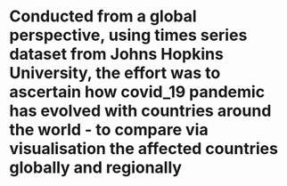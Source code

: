 #  Conducted from a global perspective, using times series dataset from Johns Hopkins University, the effort was to ascertain how covid_19 pandemic has evolved with countries around the world - to compare via visualisation the affected countries globally and regionally
